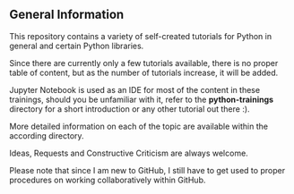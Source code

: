 ## General Information
This repository contains a variety of self-created tutorials for Python in general and certain Python libraries.

Since there are currently only a few tutorials available, there is no proper table of content, but as the number of tutorials increase, it will be added.

Jupyter Notebook is used as an IDE for most of the content in these trainings, should you be unfamiliar with it, refer to the **python-trainings** directory for a short introduction or any other tutorial out there :).

More detailed information on each of the topic are available within the according directory.

Ideas, Requests and Constructive Criticism are always welcome.

Please note that since I am new to GitHub, I still have to get used to proper procedures on working collaboratively within GitHub.
